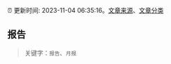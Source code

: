 :alarm_clock: 更新时间: 2023-11-04 06:35:16。[文章来源](/README.md)、[文章分类](/TAGS.md)

## 报告


> 关键字：`报告`、`月报`



